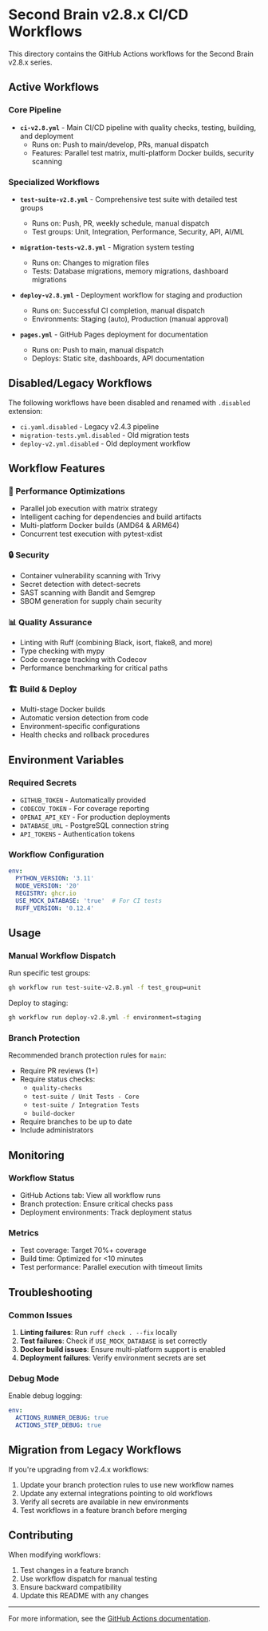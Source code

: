 # Second Brain v2.8.x CI/CD Workflows

This directory contains the GitHub Actions workflows for the Second Brain v2.8.x series.

## Active Workflows

### Core Pipeline
- **`ci-v2.8.yml`** - Main CI/CD pipeline with quality checks, testing, building, and deployment
  - Runs on: Push to main/develop, PRs, manual dispatch
  - Features: Parallel test matrix, multi-platform Docker builds, security scanning

### Specialized Workflows
- **`test-suite-v2.8.yml`** - Comprehensive test suite with detailed test groups
  - Runs on: Push, PR, weekly schedule, manual dispatch
  - Test groups: Unit, Integration, Performance, Security, API, AI/ML

- **`migration-tests-v2.8.yml`** - Migration system testing
  - Runs on: Changes to migration files
  - Tests: Database migrations, memory migrations, dashboard migrations

- **`deploy-v2.8.yml`** - Deployment workflow for staging and production
  - Runs on: Successful CI completion, manual dispatch
  - Environments: Staging (auto), Production (manual approval)

- **`pages.yml`** - GitHub Pages deployment for documentation
  - Runs on: Push to main, manual dispatch
  - Deploys: Static site, dashboards, API documentation

## Disabled/Legacy Workflows

The following workflows have been disabled and renamed with `.disabled` extension:
- `ci.yaml.disabled` - Legacy v2.4.3 pipeline
- `migration-tests.yml.disabled` - Old migration tests
- `deploy-v2.yml.disabled` - Old deployment workflow

## Workflow Features

### 🚀 Performance Optimizations
- Parallel job execution with matrix strategy
- Intelligent caching for dependencies and build artifacts
- Multi-platform Docker builds (AMD64 & ARM64)
- Concurrent test execution with pytest-xdist

### 🔒 Security
- Container vulnerability scanning with Trivy
- Secret detection with detect-secrets
- SAST scanning with Bandit and Semgrep
- SBOM generation for supply chain security

### 📊 Quality Assurance
- Linting with Ruff (combining Black, isort, flake8, and more)
- Type checking with mypy
- Code coverage tracking with Codecov
- Performance benchmarking for critical paths

### 🏗️ Build & Deploy
- Multi-stage Docker builds
- Automatic version detection from code
- Environment-specific configurations
- Health checks and rollback procedures

## Environment Variables

### Required Secrets
- `GITHUB_TOKEN` - Automatically provided
- `CODECOV_TOKEN` - For coverage reporting
- `OPENAI_API_KEY` - For production deployments
- `DATABASE_URL` - PostgreSQL connection string
- `API_TOKENS` - Authentication tokens

### Workflow Configuration
```yaml
env:
  PYTHON_VERSION: '3.11'
  NODE_VERSION: '20'
  REGISTRY: ghcr.io
  USE_MOCK_DATABASE: 'true'  # For CI tests
  RUFF_VERSION: '0.12.4'
```

## Usage

### Manual Workflow Dispatch

Run specific test groups:
```bash
gh workflow run test-suite-v2.8.yml -f test_group=unit
```

Deploy to staging:
```bash
gh workflow run deploy-v2.8.yml -f environment=staging
```

### Branch Protection

Recommended branch protection rules for `main`:
- Require PR reviews (1+)
- Require status checks:
  - `quality-checks`
  - `test-suite / Unit Tests - Core`
  - `test-suite / Integration Tests`
  - `build-docker`
- Require branches to be up to date
- Include administrators

## Monitoring

### Workflow Status
- GitHub Actions tab: View all workflow runs
- Branch protection: Ensure critical checks pass
- Deployment environments: Track deployment status

### Metrics
- Test coverage: Target 70%+ coverage
- Build time: Optimized for <10 minutes
- Test performance: Parallel execution with timeout limits

## Troubleshooting

### Common Issues

1. **Linting failures**: Run `ruff check . --fix` locally
2. **Test failures**: Check if `USE_MOCK_DATABASE` is set correctly
3. **Docker build issues**: Ensure multi-platform support is enabled
4. **Deployment failures**: Verify environment secrets are set

### Debug Mode

Enable debug logging:
```yaml
env:
  ACTIONS_RUNNER_DEBUG: true
  ACTIONS_STEP_DEBUG: true
```

## Migration from Legacy Workflows

If you're upgrading from v2.4.x workflows:

1. Update your branch protection rules to use new workflow names
2. Update any external integrations pointing to old workflows
3. Verify all secrets are available in new environments
4. Test workflows in a feature branch before merging

## Contributing

When modifying workflows:
1. Test changes in a feature branch
2. Use workflow dispatch for manual testing
3. Ensure backward compatibility
4. Update this README with any changes

---

For more information, see the [GitHub Actions documentation](https://docs.github.com/en/actions).